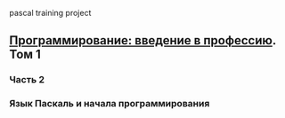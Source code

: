 pascal training project

## [Программирование: введение в профессию](http://www.stolyarov.info/books/programming_intro). Том 1
### Часть 2
### Язык Паскаль и начала программирования

